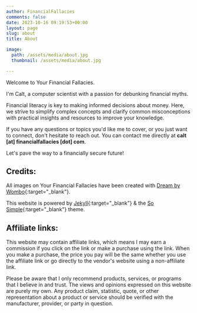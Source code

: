 ```yaml
---
author: FinancialFallacies
comments: false
date: 2023-10-16 09:19:53+00:00
layout: page
slug: about
title: About

image:
  path: /assets/media/about.jpg
  thumbnail: /assets/media/about.jpg

---
```


Welcome to Your Financial Fallacies.

I'm Calt, a computer scientist with a passion for debunking financial myths. 

Financial literacy is key to making informed decisions about money. Here, we strive to simplify complex concepts and clarify common misconceptions with practical insights and resources to improve your knowledge. 

If you have any questions or topics you'd like me to cover, or you just want to connect, don't hesitate to reach out. You can contact me directly at **calt [at] financialfallacies [dot] com**.

Let's pave the way to a financially secure future!

## Credits:
All images on Your Financial Fallacies have been created with [Dream by Wombo](https://dream.ai/){:target="_blank"}.

This website is powered by [Jekyll](https://jekyllrb.com/){:target="_blank"} & the [So Simple](https://github.com/mmistakes/so-simple-theme){:target="_blank"} theme.


## Affiliate links:

This website may contain affiliate links, which means I may earn a commission if you click on the link or make a purchase using the link. When you make a purchase, the price you pay will be the same whether you use the affiliate link or go directly to the vendor's website using a non-affiliate link. 

Please be aware that I only recommend products, services, or programs that I believe in and trust. The views and opinions expressed on this website are purely my own. Any product claim, statistic, quote, or other representation about a product or service should be verified with the manufacturer, provider, or party in question.
